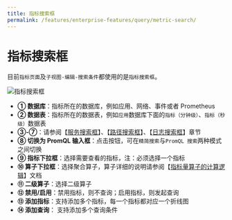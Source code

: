 ```yaml
---
title: 指标搜索框
permalink: /features/enterprise-features/query/metric-search/
---
```


# 指标搜索框

目前`指标页面`及`子视图-编辑-搜索条件`都使用的是`指标搜索框`。

![指标搜索框](https://yunshan-guangzhou.oss-cn-beijing.aliyuncs.com/pub/pic/20230921650c4f741fb51.png)

- **① 数据库**：指标所在的数据库，例如应用、网络、事件或者 Prometheus
- **② 数据表**：指标所在的数据表，例如`应用`数据库下面的`指标（分钟级）`、`指标（秒级）`数据表
- **③-⑦**：请参阅【[服务搜索框](./service-search/)】、【[路径搜索框](./path-search/)】、【[日志搜索框](./log-search/)】章节
- **⑧ 切换为 PromQL 输入框**：点击按钮，可在`精简搜索`与`PromQL 搜索`两种模式之间切换
- **⑨ 指标下拉框**：选择需要查看的指标，注：必须选择一个指标
- **⑩ 算子下拉框**：选择聚合算子，算子详细的说明请参阅【[指标量算子的计算逻辑](../../universal-map/metrics-and-operators/#%E8%81%9A%E5%90%88%E7%AE%97%E5%AD%90)】文档
- **⑪ 二级算子**：选择二级算子
- **⑫ 禁用/启用**：禁用指标，则不查询；启用指标，则发起查询
- **⑬ 添加指标**：支持添加多个指标，每一个指标都对应一个折线图
- **⑭ 添加查询**： 支持添加多个查询条件
